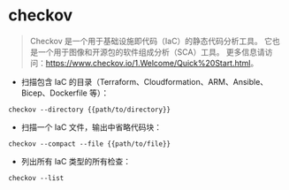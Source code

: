 # checkov

> Checkov 是一个用于基础设施即代码（IaC）的静态代码分析工具。
> 它也是一个用于图像和开源包的软件组成分析（SCA）工具。
> 更多信息请访问：<https://www.checkov.io/1.Welcome/Quick%20Start.html>。

- 扫描包含 IaC 的目录（Terraform、Cloudformation、ARM、Ansible、Bicep、Dockerfile 等）：

`checkov --directory {{path/to/directory}}`

- 扫描一个 IaC 文件，输出中省略代码块：

`checkov --compact --file {{path/to/file}}`

- 列出所有 IaC 类型的所有检查：

`checkov --list`